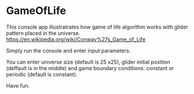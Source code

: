 # GameOfLife

This console app illustratrates how game of life algorithm works with glider pattern placed in the universe.
https://en.wikipedia.org/wiki/Conway%27s_Game_of_Life

Simply run the console and enter input parameters.

You can enter universe size (default is 25 x25), 
glider initial position (deffault is in the middle) 
and game boundary conditions: constant or periodic (default is constant).

Have fun.
